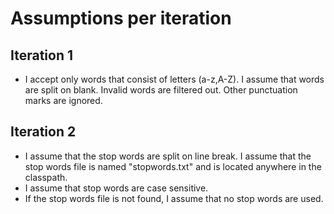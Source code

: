 # Assumptions per iteration

## Iteration 1
- I accept only words that consist of letters (a-z,A-Z). I assume that words are split on blank. Invalid words are filtered out. Other punctuation marks are ignored.

## Iteration 2
- I assume that the stop words are split on line break. I assume that the stop words file is named "stopwords.txt" and is located anywhere in the classpath.
- I assume that stop words are case sensitive.
- If the stop words file is not found, I assume that no stop words are used.
